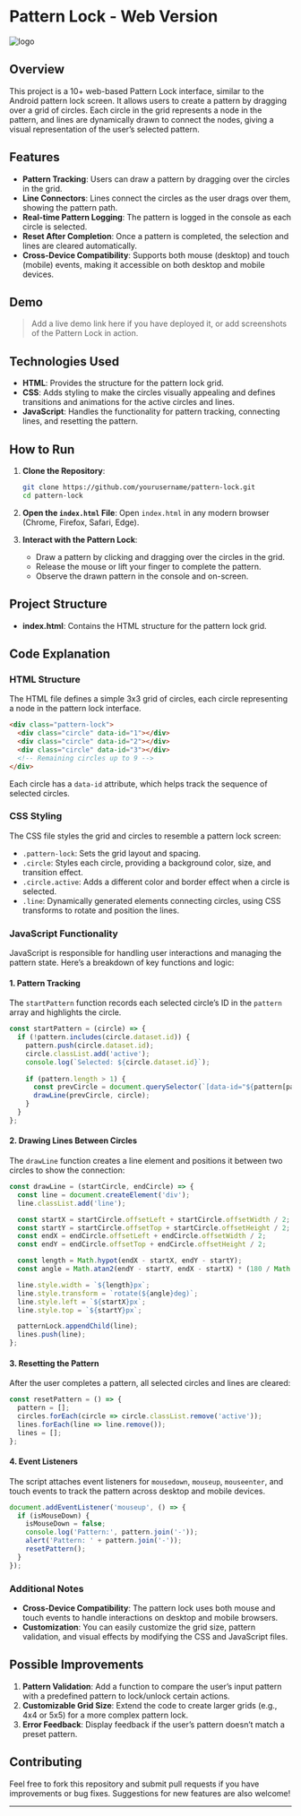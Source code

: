 # Pattern Lock - Web Version

![logo](ffe14c14-5670-41a4-aab6-c4102b77264a.webp)

## Overview

This project is a 10+ web-based Pattern Lock interface, similar to the Android pattern lock screen. It allows users to create a pattern by dragging over a grid of circles. Each circle in the grid represents a node in the pattern, and lines are dynamically drawn to connect the nodes, giving a visual representation of the user’s selected pattern.

## Features

- **Pattern Tracking**: Users can draw a pattern by dragging over the circles in the grid.
- **Line Connectors**: Lines connect the circles as the user drags over them, showing the pattern path.
- **Real-time Pattern Logging**: The pattern is logged in the console as each circle is selected.
- **Reset After Completion**: Once a pattern is completed, the selection and lines are cleared automatically.
- **Cross-Device Compatibility**: Supports both mouse (desktop) and touch (mobile) events, making it accessible on both desktop and mobile devices.

## Demo

> Add a live demo link here if you have deployed it, or add screenshots of the Pattern Lock in action.

## Technologies Used

- **HTML**: Provides the structure for the pattern lock grid.
- **CSS**: Adds styling to make the circles visually appealing and defines transitions and animations for the active circles and lines.
- **JavaScript**: Handles the functionality for pattern tracking, connecting lines, and resetting the pattern.

## How to Run

1. **Clone the Repository**:
   ```bash
   git clone https://github.com/yourusername/pattern-lock.git
   cd pattern-lock
   ```

2. **Open the `index.html` File**:
   Open `index.html` in any modern browser (Chrome, Firefox, Safari, Edge).

3. **Interact with the Pattern Lock**:
   - Draw a pattern by clicking and dragging over the circles in the grid.
   - Release the mouse or lift your finger to complete the pattern.
   - Observe the drawn pattern in the console and on-screen.

## Project Structure

- **index.html**: Contains the HTML structure for the pattern lock grid.

## Code Explanation

### HTML Structure

The HTML file defines a simple 3x3 grid of circles, each circle representing a node in the pattern lock interface.

```html
<div class="pattern-lock">
  <div class="circle" data-id="1"></div>
  <div class="circle" data-id="2"></div>
  <div class="circle" data-id="3"></div>
  <!-- Remaining circles up to 9 -->
</div>
```

Each circle has a `data-id` attribute, which helps track the sequence of selected circles.

### CSS Styling

The CSS file styles the grid and circles to resemble a pattern lock screen:

- `.pattern-lock`: Sets the grid layout and spacing.
- `.circle`: Styles each circle, providing a background color, size, and transition effect.
- `.circle.active`: Adds a different color and border effect when a circle is selected.
- `.line`: Dynamically generated elements connecting circles, using CSS transforms to rotate and position the lines.

### JavaScript Functionality

JavaScript is responsible for handling user interactions and managing the pattern state. Here’s a breakdown of key functions and logic:

#### 1. **Pattern Tracking**

The `startPattern` function records each selected circle’s ID in the `pattern` array and highlights the circle.

```javascript
const startPattern = (circle) => {
  if (!pattern.includes(circle.dataset.id)) {
    pattern.push(circle.dataset.id);
    circle.classList.add('active');
    console.log(`Selected: ${circle.dataset.id}`);
    
    if (pattern.length > 1) {
      const prevCircle = document.querySelector(`[data-id="${pattern[pattern.length - 2]}"]`);
      drawLine(prevCircle, circle);
    }
  }
};
```

#### 2. **Drawing Lines Between Circles**

The `drawLine` function creates a line element and positions it between two circles to show the connection:

```javascript
const drawLine = (startCircle, endCircle) => {
  const line = document.createElement('div');
  line.classList.add('line');

  const startX = startCircle.offsetLeft + startCircle.offsetWidth / 2;
  const startY = startCircle.offsetTop + startCircle.offsetHeight / 2;
  const endX = endCircle.offsetLeft + endCircle.offsetWidth / 2;
  const endY = endCircle.offsetTop + endCircle.offsetHeight / 2;

  const length = Math.hypot(endX - startX, endY - startY);
  const angle = Math.atan2(endY - startY, endX - startX) * (180 / Math.PI);

  line.style.width = `${length}px`;
  line.style.transform = `rotate(${angle}deg)`;
  line.style.left = `${startX}px`;
  line.style.top = `${startY}px`;

  patternLock.appendChild(line);
  lines.push(line);
};
```

#### 3. **Resetting the Pattern**

After the user completes a pattern, all selected circles and lines are cleared:

```javascript
const resetPattern = () => {
  pattern = [];
  circles.forEach(circle => circle.classList.remove('active'));
  lines.forEach(line => line.remove());
  lines = [];
};
```

#### 4. **Event Listeners**

The script attaches event listeners for `mousedown`, `mouseup`, `mouseenter`, and touch events to track the pattern across desktop and mobile devices.

```javascript
document.addEventListener('mouseup', () => {
  if (isMouseDown) {
    isMouseDown = false;
    console.log('Pattern:', pattern.join('-'));
    alert('Pattern: ' + pattern.join('-'));
    resetPattern();
  }
});
```

### Additional Notes

- **Cross-Device Compatibility**: The pattern lock uses both mouse and touch events to handle interactions on desktop and mobile browsers.
- **Customization**: You can easily customize the grid size, pattern validation, and visual effects by modifying the CSS and JavaScript files.

## Possible Improvements

1. **Pattern Validation**: Add a function to compare the user’s input pattern with a predefined pattern to lock/unlock certain actions.
2. **Customizable Grid Size**: Extend the code to create larger grids (e.g., 4x4 or 5x5) for a more complex pattern lock.
3. **Error Feedback**: Display feedback if the user’s pattern doesn’t match a preset pattern.

## Contributing

Feel free to fork this repository and submit pull requests if you have improvements or bug fixes. Suggestions for new features are also welcome!

---
